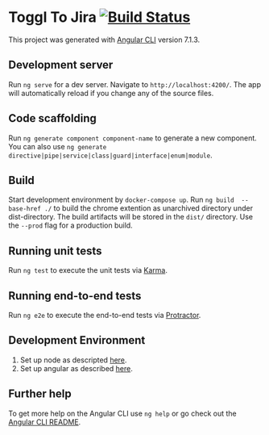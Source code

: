 # Toggl To Jira [![Build Status](https://travis-ci.com/rdoering/toggl2jira.svg?branch=master)](https://travis-ci.com/rdoering/toggl2jira)

This project was generated with [Angular CLI](https://github.com/angular/angular-cli) version 7.1.3.

## Development server

Run `ng serve` for a dev server. Navigate to `http://localhost:4200/`. The app will automatically reload if you change any of the source files.

## Code scaffolding

Run `ng generate component component-name` to generate a new component. You can also use `ng generate directive|pipe|service|class|guard|interface|enum|module`.

## Build

Start development environment by `docker-compose up`.
Run `ng build  --base-href ./` to build the chrome extention as unarchived directory under dist-directory. The build artifacts will be stored in the `dist/` directory. Use the `--prod` flag for a production build.

## Running unit tests

Run `ng test` to execute the unit tests via [Karma](https://karma-runner.github.io).

## Running end-to-end tests

Run `ng e2e` to execute the end-to-end tests via [Protractor](http://www.protractortest.org/).

## Development Environment
 1. Set up node as descripted [here](https://nodejs.org/en/download/).
 1. Set up angular as described [here](https://www.codingforentrepreneurs.com/blog/angular-setup-guide).

## Further help

To get more help on the Angular CLI use `ng help` or go check out the [Angular CLI README](https://github.com/angular/angular-cli/blob/master/README.md).
